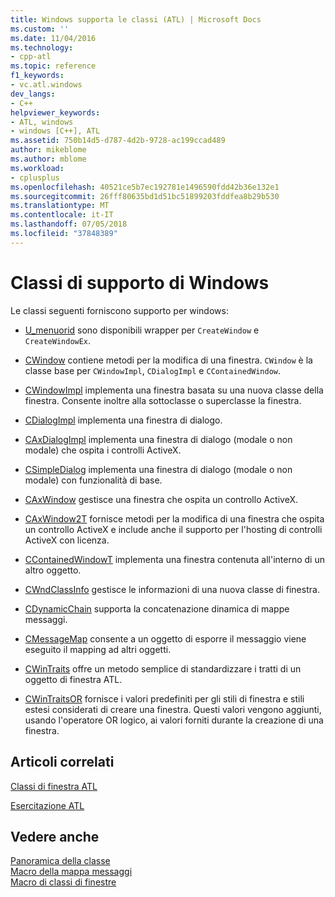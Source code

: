 ```yaml
---
title: Windows supporta le classi (ATL) | Microsoft Docs
ms.custom: ''
ms.date: 11/04/2016
ms.technology:
- cpp-atl
ms.topic: reference
f1_keywords:
- vc.atl.windows
dev_langs:
- C++
helpviewer_keywords:
- ATL, windows
- windows [C++], ATL
ms.assetid: 750b14d5-d787-4d2b-9728-ac199ccad489
author: mikeblome
ms.author: mblome
ms.workload:
- cplusplus
ms.openlocfilehash: 40521ce5b7ec192781e1496590fdd42b36e132e1
ms.sourcegitcommit: 26fff80635bd1d51bc51899203fddfea8b29b530
ms.translationtype: MT
ms.contentlocale: it-IT
ms.lasthandoff: 07/05/2018
ms.locfileid: "37848389"
---
```

# <a name="windows-support-classes"></a>Classi di supporto di Windows
Le classi seguenti forniscono supporto per windows:  
  
-   [U_menuorid](../atl/reference/u-menuorid-class.md) sono disponibili wrapper per `CreateWindow` e `CreateWindowEx`.  
  
-   [CWindow](../atl/reference/cwindow-class.md) contiene metodi per la modifica di una finestra. `CWindow` è la classe base per `CWindowImpl`, `CDialogImpl` e `CContainedWindow`.  
  
-   [CWindowImpl](../atl/reference/cwindowimpl-class.md) implementa una finestra basata su una nuova classe della finestra. Consente inoltre alla sottoclasse o superclasse la finestra.  
  
-   [CDialogImpl](../atl/reference/cdialogimpl-class.md) implementa una finestra di dialogo.  
  
-   [CAxDialogImpl](../atl/reference/caxdialogimpl-class.md) implementa una finestra di dialogo (modale o non modale) che ospita i controlli ActiveX.  
  
-   [CSimpleDialog](../atl/reference/csimpledialog-class.md) implementa una finestra di dialogo (modale o non modale) con funzionalità di base.  
  
-   [CAxWindow](../atl/reference/caxwindow-class.md) gestisce una finestra che ospita un controllo ActiveX.  
  
-   [CAxWindow2T](../atl/reference/caxwindow2t-class.md) fornisce metodi per la modifica di una finestra che ospita un controllo ActiveX e include anche il supporto per l'hosting di controlli ActiveX con licenza.  
  
-   [CContainedWindowT](../atl/reference/ccontainedwindowt-class.md) implementa una finestra contenuta all'interno di un altro oggetto.  
  
-   [CWndClassInfo](../atl/reference/cwndclassinfo-class.md) gestisce le informazioni di una nuova classe di finestra.  
  
-   [CDynamicChain](../atl/reference/cdynamicchain-class.md) supporta la concatenazione dinamica di mappe messaggi.  
  
-   [CMessageMap](../atl/reference/cmessagemap-class.md) consente a un oggetto di esporre il messaggio viene eseguito il mapping ad altri oggetti.  
  
-   [CWinTraits](../atl/reference/cwintraits-class.md) offre un metodo semplice di standardizzare i tratti di un oggetto di finestra ATL.  
  
-   [CWinTraitsOR](../atl/reference/cwintraitsor-class.md) fornisce i valori predefiniti per gli stili di finestra e stili estesi considerati di creare una finestra. Questi valori vengono aggiunti, usando l'operatore OR logico, ai valori forniti durante la creazione di una finestra.  
  
## <a name="related-articles"></a>Articoli correlati  
 [Classi di finestra ATL](../atl/atl-window-classes.md)  
  
 [Esercitazione ATL](../atl/active-template-library-atl-tutorial.md)  
  
## <a name="see-also"></a>Vedere anche  
 [Panoramica della classe](../atl/atl-class-overview.md)   
 [Macro della mappa messaggi](../atl/reference/message-map-macros-atl.md)   
 [Macro di classi di finestre](../atl/reference/window-class-macros.md)


